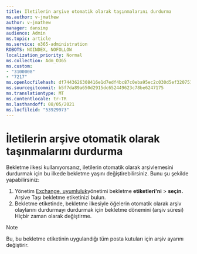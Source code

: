 ```yaml
---
title: İletilerin arşive otomatik olarak taşınmalarını durdurma
ms.author: v-jmathew
author: v-jmathew
manager: dansimp
audience: Admin
ms.topic: article
ms.service: o365-administration
ROBOTS: NOINDEX, NOFOLLOW
localization_priority: Normal
ms.collection: Adm_O365
ms.custom:
- "3100008"
- "7217"
ms.openlocfilehash: df7443626308416e1d7edf4bc87c0eba95ec2c030d5ef3207513480873c1e3e7
ms.sourcegitcommit: b5f7da89a650d2915dc652449623c78be6247175
ms.translationtype: MT
ms.contentlocale: tr-TR
ms.lasthandoff: 08/05/2021
ms.locfileid: "53929973"
---
```

# <a name="stop-messages-from-moving-to-the-archive-automatically"></a>İletilerin arşive otomatik olarak taşınmalarını durdurma

Bekletme ilkesi kullanıyorsanız, iletilerin otomatik olarak arşivlemesini durdurmak için bu ilkede bekletme yaşını değiştirebilirsiniz. Bunu şu şekilde yapabilirsiniz:

1. Yönetim [Exchange, uyumluluk](https://go.microsoft.com/fwlink/?linkid=2059104)yönetimi bekletme **etiketleri'ni**  >  **seçin.** Arşive Taşı bekletme etiketinizi bulun.
2. Bekletme etiketinde, bekletme ilkesiyle öğelerin otomatik  olarak arşiv olaylarını durdurmayı durdurmak için bekletme dönemini (arşiv süresi) Hiçbir zaman olarak değiştirme.

> [!NOTE]
> Bu, bu bekletme etiketinin uygulandığı tüm posta kutuları için arşiv ayarını değiştirir.
